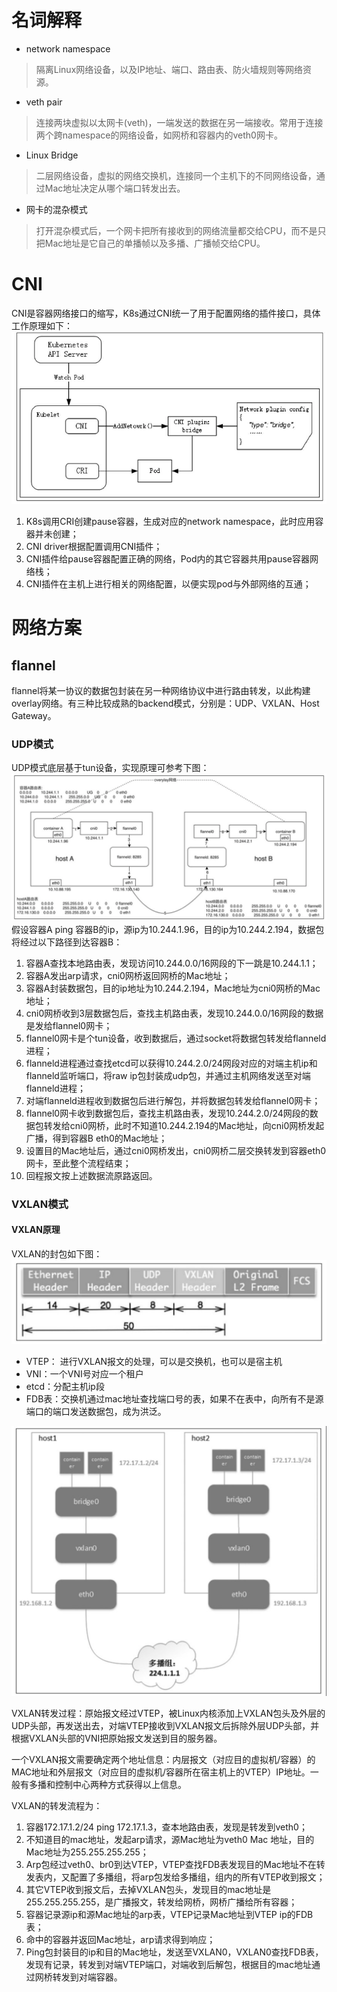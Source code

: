 # 名词解释
- network namespace

> 隔离Linux网络设备，以及IP地址、端口、路由表、防火墙规则等网络资源。

- veth pair

> 连接两块虚拟以太网卡(veth)，一端发送的数据在另一端接收。常用于连接两个跨namespace的网络设备，如网桥和容器内的veth0网卡。

- Linux Bridge

> 二层网络设备，虚拟的网络交换机，连接同一个主机下的不同网络设备，通过Mac地址决定从哪个端口转发出去。

- 网卡的混杂模式

> 打开混杂模式后，一个网卡把所有接收到的网络流量都交给CPU，而不是只把Mac地址是它自己的单播帧以及多播、广播帧交给CPU。

# CNI

CNI是容器网络接口的缩写，K8s通过CNI统一了用于配置网络的插件接口，具体工作原理如下：
![](/images/Kubernetes/WeChat5e85f68dcf55b9379fd14c85ebea084d.png)

1. K8s调用CRI创建pause容器，生成对应的network namespace，此时应用容器并未创建；
2. CNI driver根据配置调用CNI插件；
3. CNI插件给pause容器配置正确的网络，Pod内的其它容器共用pause容器网络栈；
4. CNI插件在主机上进行相关的网络配置，以便实现pod与外部网络的互通；

# 网络方案
## flannel
flannel将某一协议的数据包封装在另一种网络协议中进行路由转发，以此构建overlay网络。有三种比较成熟的backend模式，分别是：UDP、VXLAN、Host Gateway。

### UDP模式
UDP模式底层基于tun设备，实现原理可参考下图：
![](/images/Kubernetes/WechatIMG486.png)
假设容器A ping 容器B的ip，源ip为10.244.1.96，目的ip为10.244.2.194，数据包将经过以下路径到达容器B：

1. 容器A查找本地路由表，发现访问10.244.0.0/16网段的下一跳是10.244.1.1；
2. 容器A发出arp请求，cni0网桥返回网桥的Mac地址；
3. 容器A封装数据包，目的ip地址为10.244.2.194，Mac地址为cni0网桥的Mac地址；
4. cni0网桥收到3层数据包后，查找主机路由表，发现10.244.0.0/16网段的数据是发给flannel0网卡；
5. flannel0网卡是个tun设备，收到数据后，通过socket将数据包转发给flanneld进程；
6. flanneld进程通过查找etcd可以获得10.244.2.0/24网段对应的对端主机ip和flanneld监听端口，将raw ip包封装成udp包，并通过主机网络发送至对端flanneld进程；
7. 对端flanneld进程收到数据包后进行解包，并将数据包转发给flannel0网卡；
8. flannel0网卡收到数据包后，查找主机路由表，发现10.244.2.0/24网段的数据包转发给cni0网桥，此时不知道10.244.2.194的Mac地址，向cni0网桥发起广播，得到容器B eth0的Mac地址；
9. 设置目的Mac地址后，通过cni0网桥发出，cni0网桥二层交换转发到容器eth0网卡，至此整个流程结束；
10. 回程报文按上述数据流原路返回。

### VXLAN模式
#### VXLAN原理
VXLAN的封包如下图：
![](/images/Kubernetes/vxlanpackage.png)

- VTEP： 进行VXLAN报文的处理，可以是交换机，也可以是宿主机
- VNI：一个VNI号对应一个租户
- etcd：分配主机ip段
- FDB表：交换机通过mac地址查找端口号的表，如果不在表中，向所有不是源端口的端口发送数据包，成为洪泛。

![](/images/Kubernetes/vxlan.png)

VXLAN转发过程：原始报文经过VTEP，被Linux内核添加上VXLAN包头及外层的UDP头部，再发送出去，对端VTEP接收到VXLAN报文后拆除外层UDP头部，并根据VXLAN头部的VNI把原始报文发送到目的服务器。

一个VXLAN报文需要确定两个地址信息：内层报文（对应目的虚拟机/容器）的MAC地址和外层报文（对应目的虚拟机/容器所在宿主机上的VTEP）IP地址。一般有多播和控制中心两种方式获得以上信息。

VXLAN的转发流程为：

1. 容器172.17.1.2/24 ping 172.17.1.3，查本地路由表，发现是转发到veth0；
2. 不知道目的mac地址，发起arp请求，源Mac地址为veth0 Mac 地址，目的Mac地址为255.255.255.255；
3. Arp包经过veth0、br0到达VTEP，VTEP查找FDB表发现目的Mac地址不在转发表内，又配置了多播组，将arp包发给多播组，组内的所有VTEP收到报文；
4. 其它VTEP收到报文后，去掉VXLAN包头，发现目的mac地址是255.255.255.255，是广播报文，转发给网桥，网桥广播给所有容器；
5. 容器记录源ip和源Mac地址的arp表，VTEP记录Mac地址到VTEP ip的FDB表；
6. 命中的容器并返回Mac地址，arp请求得到响应；
7. Ping包封装目的ip和目的Mac地址，发送至VXLAN0，VXLAN0查找FDB表，发现有记录，转发到对端VTEP端口，对端收到后解包，根据目的mac地址通过网桥转发到对端容器。

